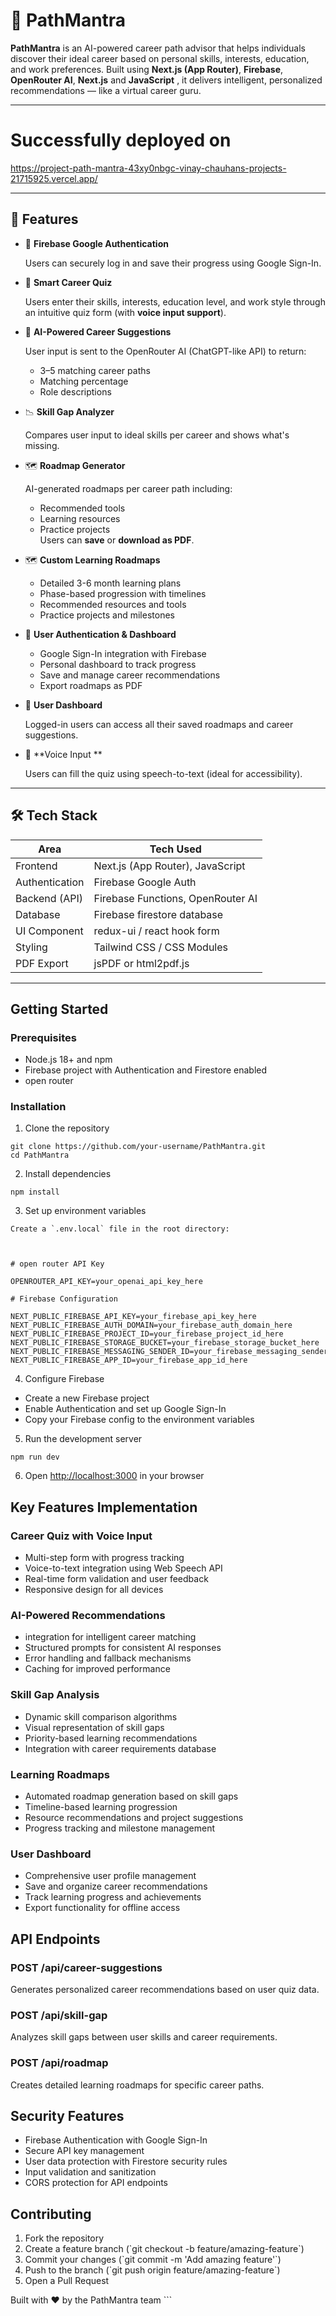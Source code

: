 # 🧭 PathMantra

**PathMantra** is an AI-powered career path advisor that helps individuals discover their ideal career based on personal skills, interests, education, and work preferences. Built using **Next.js (App Router)**, **Firebase**, **OpenRouter AI**, **Next.js** and **JavaScript** , it delivers intelligent, personalized recommendations — like a virtual career guru.

---

# Successfully deployed on 
https://project-path-mantra-43xy0nbgc-vinay-chauhans-projects-21715925.vercel.app/

---

## 📌 Features



- 🔐 **Firebase Google Authentication**  

  Users can securely log in and save their progress using Google Sign-In.


- 🧠 **Smart Career Quiz**  

  Users enter their skills, interests, education level, and work style through an intuitive quiz form (with **voice input support**).


- 🤖 **AI-Powered Career Suggestions**  

  User input is sent to the OpenRouter AI (ChatGPT-like API) to return:
  - 3–5 matching career paths
  - Matching percentage
  - Role descriptions


- 📉 **Skill Gap Analyzer**  

  Compares user input to ideal skills per career and shows what's missing.


- 🗺️ **Roadmap Generator**  

  AI-generated roadmaps per career path including:
   - Recommended tools
   - Learning resources
   - Practice projects  
  Users can **save** or **download as PDF**.


- 🗺️ **Custom Learning Roadmaps**

   - Detailed 3-6 month learning plans
   - Phase-based progression with timelines
   - Recommended resources and tools
   - Practice projects and milestones


- 🔐 **User Authentication & Dashboard**

   - Google Sign-In integration with Firebase
   - Personal dashboard to track progress
   - Save and manage career recommendations
   - Export roadmaps as PDF



- 🧾 **User Dashboard**  

  Logged-in users can access all their saved roadmaps and career suggestions.


- 🎤 **Voice Input **  

  Users can fill the quiz using speech-to-text (ideal for accessibility).


---


## 🛠 Tech Stack

| Area              | Tech Used                         |
|-------------------|-----------------------------------|
| Frontend          | Next.js (App Router), JavaScript  |
| Authentication    | Firebase Google Auth              |
| Backend (API)     | Firebase Functions, OpenRouter AI |
| Database          | Firebase firestore database       |
| UI Component      | redux-ui / react hook form        |
| Styling           | Tailwind CSS / CSS Modules        |
| PDF Export        | jsPDF or html2pdf.js              |


---


## Getting Started

### Prerequisites
- Node.js 18+ and npm
- Firebase project with Authentication and Firestore enabled
- open router

### Installation


1. Clone the repository

```
git clone https://github.com/your-username/PathMantra.git
cd PathMantra
````


2. Install dependencies

```
npm install
```


3. Set up environment variables

```
Create a `.env.local` file in the root directory:



# open router API Key

OPENROUTER_API_KEY=your_openai_api_key_here

# Firebase Configuration

NEXT_PUBLIC_FIREBASE_API_KEY=your_firebase_api_key_here
NEXT_PUBLIC_FIREBASE_AUTH_DOMAIN=your_firebase_auth_domain_here
NEXT_PUBLIC_FIREBASE_PROJECT_ID=your_firebase_project_id_here
NEXT_PUBLIC_FIREBASE_STORAGE_BUCKET=your_firebase_storage_bucket_here
NEXT_PUBLIC_FIREBASE_MESSAGING_SENDER_ID=your_firebase_messaging_sender_id_here
NEXT_PUBLIC_FIREBASE_APP_ID=your_firebase_app_id_here

```

4. Configure Firebase

- Create a new Firebase project
- Enable Authentication and set up Google Sign-In
- Copy your Firebase config to the environment variables

5. Run the development server

```
npm run dev
```

6. Open [http://localhost:3000](http://localhost:3000) in your browser


## Key Features Implementation

### Career Quiz with Voice Input

- Multi-step form with progress tracking
- Voice-to-text integration using Web Speech API
- Real-time form validation and user feedback
- Responsive design for all devices

### AI-Powered Recommendations

- integration for intelligent career matching
- Structured prompts for consistent AI responses
- Error handling and fallback mechanisms
- Caching for improved performance

### Skill Gap Analysis

- Dynamic skill comparison algorithms
- Visual representation of skill gaps
- Priority-based learning recommendations
- Integration with career requirements database

### Learning Roadmaps

- Automated roadmap generation based on skill gaps
- Timeline-based learning progression
- Resource recommendations and project suggestions
- Progress tracking and milestone management

### User Dashboard

- Comprehensive user profile management
- Save and organize career recommendations
- Track learning progress and achievements
- Export functionality for offline access

## API Endpoints

### POST /api/career-suggestions
Generates personalized career recommendations based on user quiz data.

### POST /api/skill-gap
Analyzes skill gaps between user skills and career requirements.

### POST /api/roadmap
Creates detailed learning roadmaps for specific career paths.

## Security Features

- Firebase Authentication with Google Sign-In
- Secure API key management
- User data protection with Firestore security rules
- Input validation and sanitization
- CORS protection for API endpoints

## Contributing

1. Fork the repository
2. Create a feature branch (\`git checkout -b feature/amazing-feature\`)
3. Commit your changes (\`git commit -m 'Add amazing feature'\`)
4. Push to the branch (\`git push origin feature/amazing-feature\`)
5. Open a Pull Request


Built with ❤️ by the PathMantra team
\`\`\`
